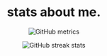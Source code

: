 <div align="center">
<h1>stats about me.</h1>

![GitHub metrics](https://metrics.lecoq.io/exl1pse)  

![GitHub streak stats](https://streak-stats.demolab.com/?user=exl1pse)  
</div>
